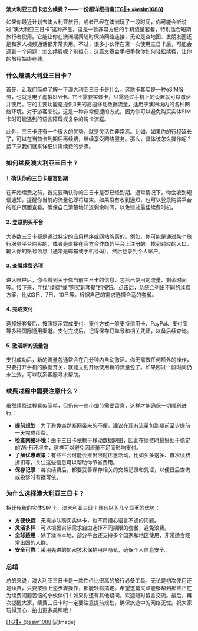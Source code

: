 **澳大利亚三日卡怎么续费？——一份超详细指南[[TG💪+ @esim1088](https://t.me/s/esim1088)]**

如果你最近计划去澳大利亚旅行，或者已经在澳洲玩了一段时间，你可能会听说过“澳大利亚三日卡”这种产品。这是一款非常方便的手机流量套餐，特别适合短期旅行者使用。它能让你在澳洲期间随时保持网络连接，无论是查地图、发朋友圈还是和家人视频通话都非常实用。不过，很多小伙伴在第一次使用三日卡后，可能会遇到一个问题：怎么续费呢？别担心，这篇文章会手把手教你如何轻松续费，让你的旅程始终在线。

### 什么是澳大利亚三日卡？

首先，让我们简单了解一下澳大利亚三日卡是什么。这款卡其实是一种eSIM服务，也就是电子虚拟SIM卡。它不需要实体卡，只需通过手机上的设置就可以激活并使用。它的主要功能是提供3天的高速移动数据流量，适用于澳洲境内的各种网络环境。对于游客来说，这是一种非常便捷的方式，因为你可以避免购买实体SIM卡时可能遇到的语言障碍或复杂的购卡流程。

此外，三日卡还有一个很大的优势，就是灵活性非常高。比如，如果你的行程延长了，可以在当前卡到期后再续费，继续享受网络服务。那么，具体该怎么操作呢？接下来我们就来详细讲讲续费的步骤。

### 如何续费澳大利亚三日卡？

#### 1. 确认你的三日卡是否到期

在开始续费之前，首先要确认你的三日卡是否已经到期。通常情况下，你会收到短信通知，提醒你当前的流量包即将结束。如果没有收到通知，也可以登录购买平台的账户页面查看。确保自己清楚地知道剩余时间，以免错过最佳续费时机。

#### 2. 登录购买平台

大多数三日卡都是通过特定的应用程序或网站购买的。例如，你可能是通过某个旅行服务平台购买的，或者是直接在官方合作商的平台上注册的。找到对应的入口，输入你的账号信息（通常是邮箱或手机号码），然后登录到个人账户。

#### 3. 查看续费选项

进入账户后，你会看到关于你当前三日卡的信息，包括已使用的流量、剩余时间等。接下来，寻找“续费”或“购买新套餐”的按钮。点击后，系统会列出不同的续费方案，比如3日、7日、10日等。根据自己的需求选择合适的套餐。

#### 4. 完成支付

选择好套餐后，按照提示完成支付。支付方式一般支持信用卡、PayPal、支付宝等多种国际通用渠道。支付完成后，记得保存订单号和相关凭证，以备后续查询。

#### 5. 激活新的流量包

支付成功后，新的流量包通常会在几分钟内自动激活。你无需做任何额外的操作，只要打开手机的数据开关，就能立刻开始使用新的流量包了。如果超过一段时间仍未生效，可以联系客服寻求帮助。

### 续费过程中需要注意什么？

虽然续费过程看似简单，但仍有一些小细节需要留意，这样才能确保一切顺利进行：

- **提前规划**：为了避免突然断网带来的不便，建议在现有流量包到期前至少提前一天完成续费。
- **检查网络环境**：由于三日卡依赖于移动数据网络，因此在续费时最好处于稳定的Wi-Fi环境中，这样可以避免因流量不足而影响支付。
- **了解优惠政策**：有些平台可能会推出限时优惠活动，比如买多送多、首次续费折扣等，关注这些信息可以帮助你节省费用。
- **保存记录**：每次续费后，都要妥善保存相关的交易记录和凭证，以便日后查询或投诉时有据可依。

### 为什么选择澳大利亚三日卡？

相比传统的实体SIM卡，澳大利亚三日卡具有以下几个显著的优势：

- **方便快捷**：无需排队购买实体卡，也不用担心语言不通的问题。
- **灵活多样**：可以根据实际需求自由选择不同期限的套餐，避免浪费。
- **全球适用**：除了澳洲本地，部分平台还支持多个国家和地区使用，非常适合经常出国的人群。
- **安全可靠**：采用先进的加密技术保护用户隐私，确保个人信息安全。

### 总结

总的来说，澳大利亚三日卡是一款性价比很高的旅行必备工具。无论是初次使用还是续费，只要按照上述步骤操作，都能轻松搞定。希望这篇文章能够帮到那些正在为续费问题苦恼的小伙伴们！如果你还有其他疑问，欢迎随时留言交流。最后，再次提醒大家，续费三日卡时一定要注意提前规划，确保旅途中的网络无忧。祝大家玩得开心，拍出更多美照哦！

[[TG💪+ @esim1088](https://t.me/s/esim1088) ![Image](https://i.postimg.cc/4NQfJmqS/Snipaste-2025-05-13-00-14-12.png)]
